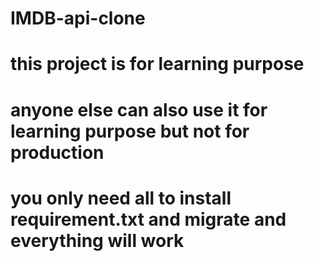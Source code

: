 # IMDB-api-clone
# this project is for learning purpose
# anyone else can also use it for learning purpose but not for production
# you only need all to install requirement.txt and migrate  and everything will work

